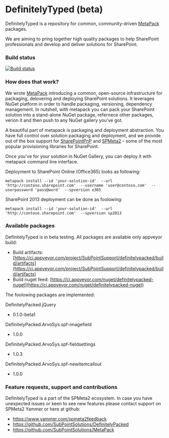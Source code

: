 # DefinitelyTyped (beta)
DefinitelyTyped is a repository for common, community-driven [MetaPack](https://github.com/SubPointSolutions/MetaPack) packages. 

We are aiming to pring together high quality packages to help SharePoint professionals and develop and deliver solutions for SharePoint.

### Build status
[![Build status](https://ci.appveyor.com/api/projects/status/j56lcx0bfqsfg220?svg=true)](https://ci.appveyor.com/project/SubPointSupport/definitelypacked)


### How does that work?
We wrote [MetaPack](https://github.com/SubPointSolutions/MetaPack) introducing a common, open-source infrastructure for packaging, delovering and deploying SharePoint solutions.
It leverages NuGet platform in order to handle packaging, versioning, dependency management. In nutshell, with metapack you can pack your SharePoint solution into a stand-alone NuGet package, refernece other packages, verion it and then push to any NuGet gallery you've got.

A beautiful part of metapack is packaging and deployment abstraction. 
You have full control over solution packaging and deployment, and we provide out of the box support for [SharePointPnP](https://github.com/SharePoint/PnP) and [SPMeta2](https://github.com/SubPointSolutions/spmeta2) - some of the most popular provisioning libraries for SharePoint.

Once you've for your solution in NuGet Gallery, you can deploy it with metapack command line interface. 

Deployment to SharePoint Online (Office365) looks as following:

``
metapack install --id 'your-solution-id' 
                 --url 'http://contoso.sharepoint.com' 
                 --username 'user@contoso.com' 
                 --userpassword 'pass@word' 
                 --spversion o365
``

SharePoint 2013 deployment can be done as foolowing:

``
metapack install --id 'your-solution-id' 
                 --url 'http://contoso.sharepoint.com' 
                 --spversion sp2013
``


### Available packages
DefinitelyTyped is in beta testing. All packages are available only appveyor build:
* Build artifacts: [https://ci.appveyor.com/project/SubPointSupport/definitelypacked/build/artifacts](https://ci.appveyor.com/project/SubPointSupport/definitelypacked/build/artifacts)
* Build nuget feed: [https://ci.appveyor.com/nuget/definitelypacked-nuget](https://ci.appveyor.com/nuget/definitelypacked-nuget)

The foolowing packages are implemented:

DefinitelyPacked.jQuery
* 0.1.0-beta1


DefinitelyPacked.ArvoSys.spf-imagefield
* 1.0.0


DefinitelyPacked.ArvoSys.spf-fieldsettings
* 1.0.3


DefinitelyPacked.ArvoSys.spf-newitemcallout
* 1.0.0




### Feature requests, support and contributions

DefinitelyTyped is a part of the SPMeta2 ecosystem. In case you have unexpected issues or keen to see new features please contact support on SPMeta2 Yammer or here at github:

* https://www.yammer.com/spmeta2feedback
* https://github.com/SubPointSolutions/DefinitelyPacked
* https://github.com/SubPointSolutions/MetaPack